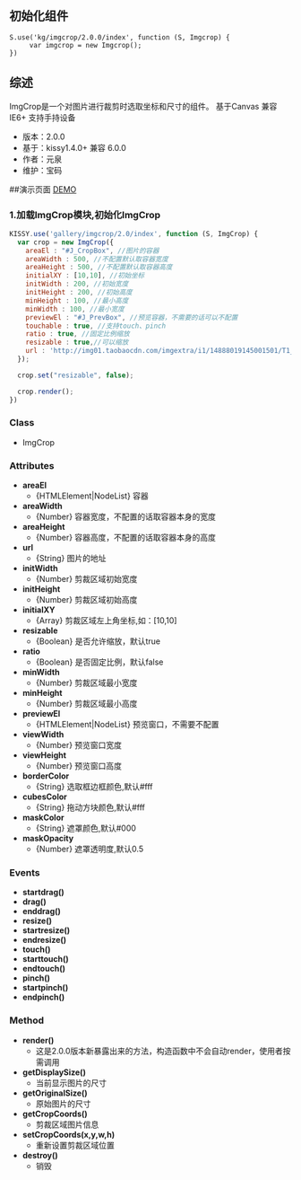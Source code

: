 
## 初始化组件
    
    S.use('kg/imgcrop/2.0.0/index', function (S, Imgcrop) {
         var imgcrop = new Imgcrop();
    })


## 综述

ImgCrop是一个对图片进行裁剪时选取坐标和尺寸的组件。
基于Canvas 兼容IE6+ 支持手持设备

* 版本：2.0.0
* 基于：kissy1.4.0+ 兼容 6.0.0
* 作者：元泉
* 维护：宝码

##演示页面
[DEMO](/imgcrop/doc/demo/index.html)



### 1.加载ImgCrop模块,初始化ImgCrop

```javascript
KISSY.use('gallery/imgcrop/2.0/index', function (S, ImgCrop) {
  var crop = new ImgCrop({
    areaEl : "#J_CropBox", //图片的容器
    areaWidth : 500, //不配置默认取容器宽度
    areaHeight : 500, //不配置默认取容器高度
    initialXY : [10,10], //初始坐标
    initWidth : 200, //初始宽度
    initHeight : 200, //初始高度
    minHeight : 100, //最小高度
    minWidth : 100, //最小宽度
    previewEl : "#J_PrevBox", //预览容器，不需要的话可以不配置
    touchable : true, //支持touch、pinch
    ratio : true, //固定比例缩放
    resizable : true,//可以缩放
    url : 'http://img01.taobaocdn.com/imgextra/i1/14888019145001501/T1_iIPXl8dXXXXXXXX_!!855984888-0-pix.jpg'
  });

  crop.set("resizable", false);

  crop.render();
})
```


### Class ###
- ImgCrop

### Attributes
- **areaEl** 
  + {HTMLElement|NodeList} 容器
- **areaWidth** 
  + {Number} 容器宽度，不配置的话取容器本身的宽度
- **areaHeight** 
  + {Number} 容器高度，不配置的话取容器本身的高度
- **url** 
  + {String} 图片的地址
- **initWidth** 
  + {Number} 剪裁区域初始宽度
- **initHeight** 
  + {Number} 剪裁区域初始高度
- **initialXY**
  + {Array} 剪裁区域左上角坐标,如：[10,10]
- **resizable**
  + {Boolean} 是否允许缩放，默认true
- **ratio**
  + {Boolean} 是否固定比例，默认false
- **minWidth**
  + {Number} 剪裁区域最小宽度
- **minHeight**
  + {Number} 剪裁区域最小高度
- **previewEl**
  + {HTMLElement|NodeList} 预览窗口，不需要不配置
- **viewWidth**
  + {Number} 预览窗口宽度
- **viewHeight**
  + {Number} 预览窗口高度
- **borderColor**
  + {String} 选取框边框颜色,默认#fff
- **cubesColor**
  + {String} 拖动方块颜色,默认#fff
- **maskColor**
  + {String} 遮罩颜色,默认#000
- **maskOpacity**
  + {Number} 遮罩透明度,默认0.5



### Events
- **startdrag()**
- **drag()**
- **enddrag()**
- **resize()**
- **startresize()**
- **endresize()**
- **touch()**
- **starttouch()**
- **endtouch()**
- **pinch()**
- **startpinch()**
- **endpinch()**

### Method
- **render()**
  + 这是2.0.0版本新暴露出来的方法，构造函数中不会自动render，使用者按需调用
- **getDisplaySize()**
  + 当前显示图片的尺寸
- **getOriginalSize()**
  + 原始图片的尺寸
- **getCropCoords()**
  + 剪裁区域图片信息
- **setCropCoords(x,y,w,h)**
  + 重新设置剪裁区域位置
- **destroy()**
  + 销毁
